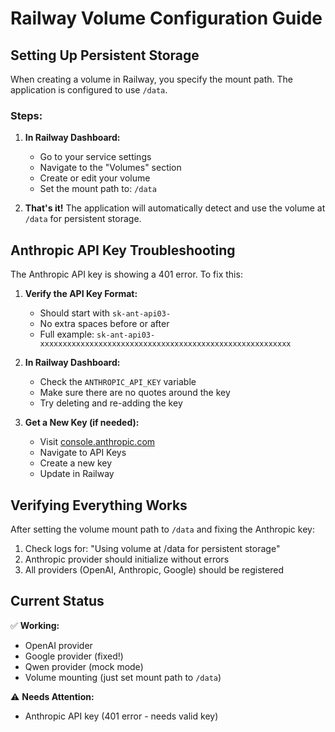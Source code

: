 # Railway Volume Configuration Guide

## Setting Up Persistent Storage

When creating a volume in Railway, you specify the mount path. The application is configured to use `/data`.

### Steps:

1. **In Railway Dashboard:**
   - Go to your service settings
   - Navigate to the "Volumes" section
   - Create or edit your volume
   - Set the mount path to: `/data`

2. **That's it!** 
   The application will automatically detect and use the volume at `/data` for persistent storage.

## Anthropic API Key Troubleshooting

The Anthropic API key is showing a 401 error. To fix this:

1. **Verify the API Key Format:**
   - Should start with `sk-ant-api03-`
   - No extra spaces before or after
   - Full example: `sk-ant-api03-xxxxxxxxxxxxxxxxxxxxxxxxxxxxxxxxxxxxxxxxxxxxxxxxxxxxxxxx`

2. **In Railway Dashboard:**
   - Check the `ANTHROPIC_API_KEY` variable
   - Make sure there are no quotes around the key
   - Try deleting and re-adding the key

3. **Get a New Key (if needed):**
   - Visit [console.anthropic.com](https://console.anthropic.com)
   - Navigate to API Keys
   - Create a new key
   - Update in Railway

## Verifying Everything Works

After setting the volume mount path to `/data` and fixing the Anthropic key:

1. Check logs for: "Using volume at /data for persistent storage"
2. Anthropic provider should initialize without errors
3. All providers (OpenAI, Anthropic, Google) should be registered

## Current Status

✅ **Working:**
- OpenAI provider
- Google provider (fixed!)
- Qwen provider (mock mode)
- Volume mounting (just set mount path to `/data`)

⚠️ **Needs Attention:**
- Anthropic API key (401 error - needs valid key)
